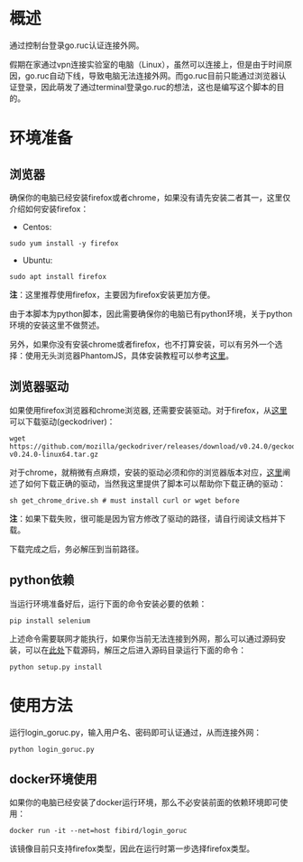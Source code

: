 # 概述

通过控制台登录go.ruc认证连接外网。

假期在家通过vpn连接实验室的电脑（Linux），虽然可以连接上，但是由于时间原因，go.ruc自动下线，导致电脑无法连接外网。而go.ruc目前只能通过浏览器认证登录，因此萌发了通过terminal登录go.ruc的想法，这也是编写这个脚本的目的。

# 环境准备


## 浏览器

确保你的电脑已经安装firefox或者chrome，如果没有请先安装二者其一，这里仅介绍如何安装firefox：

- Centos:

```
sudo yum install -y firefox
```

- Ubuntu:

```
sudo apt install firefox
```

**注**：这里推荐使用firefox，主要因为firefox安装更加方便。

由于本脚本为python脚本，因此需要确保你的电脑已有python环境，关于python环境的安装这里不做赘述。


另外，如果你没有安装chrome或者firefox，也不打算安装，可以有另外一个选择：使用无头浏览器PhantomJS，具体安装教程可以参考[这里](https://www.vultr.com/docs/how-to-install-phantomjs-on-ubuntu-16-04)。

## 浏览器驱动

如果使用firefox浏览器和chrome浏览器, 还需要安装驱动。对于firefox，从[这里](https://github.com/mozilla/geckodriver/releases/)可以下载驱动(geckodriver)：

```
wget https://github.com/mozilla/geckodriver/releases/download/v0.24.0/geckodriver-v0.24.0-linux64.tar.gz
```

对于chrome，就稍微有点麻烦，安装的驱动必须和你的浏览器版本对应，[这里](https://sites.google.com/a/chromium.org/chromedriver/downloads/version-selection)阐述了如何下载正确的驱动，当然我这里提供了脚本可以帮助你下载正确的驱动：

```
sh get_chrome_drive.sh # must install curl or wget before 
```

**注**：如果下载失败，很可能是因为官方修改了驱动的路径，请自行阅读文档并下载。

下载完成之后，务必解压到当前路径。

## python依赖

当运行环境准备好后，运行下面的命令安装必要的依赖：

```
pip install selenium
```

上述命令需要联网才能执行，如果你当前无法连接到外网，那么可以通过源码安装，可以在[此处](https://pypi.python.org/pypi/selenium)下载源码，解压之后进入源码目录运行下面的命令：

```
python setup.py install
```

# 使用方法

运行login_goruc.py，输入用户名、密码即可认证通过，从而连接外网：

```
python login_goruc.py
```

## docker环境使用

如果你的电脑已经安装了docker运行环境，那么不必安装前面的依赖环境即可使用：

```
docker run -it --net=host fibird/login_goruc
```

该镜像目前只支持firefox类型，因此在运行时第一步选择firefox类型。
